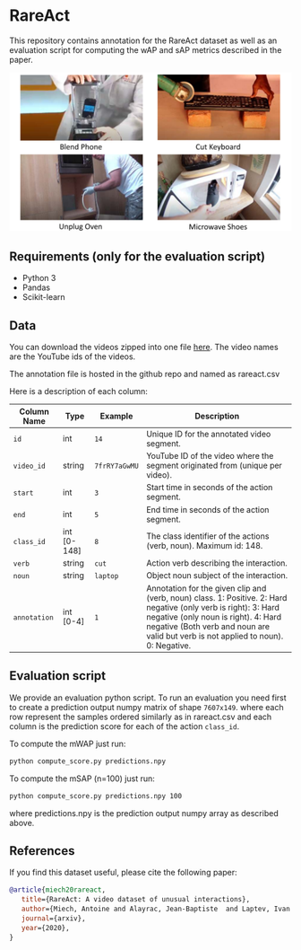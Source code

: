 # RareAct

This repository contains annotation for the RareAct dataset as well as an evaluation script for
computing the wAP and sAP metrics described in the paper.

![RareAct](rareact.png)


## Requirements (only for the evaluation script)

- Python 3
- Pandas
- Scikit-learn

## Data

You can download the videos zipped into one file [here](https://www.rocq.inria.fr/cluster-willow/amiech/rareact.zip).
The video names are the YouTube ids of the videos.

The annotation file is hosted in the github repo and named as rareact.csv

Here is a description of each column:


| Column Name           | Type                       | Example        | Description                                                                   |
| --------------------- | -------------------------- | -------------- | ----------------------------------------------------------------------------- |
| `id`                  | int                        | `14`           | Unique ID for the annotated video segment.                                    |
| `video_id`            | string                     | `7frRY7aGwMU`  | YouTube ID of the video where the segment originated from (unique per video). |
| `start`               | int                        | `3`            | Start time in seconds of the action segment.                                  |
| `end`                 | int                        | `5`            | End time in seconds of the action segment.                                    |
| `class_id`            | int [0-148]                | `8`            | The class identifier of the actions (verb, noun). Maximum id: 148.            |
| `verb`                | string                     | `cut`          | Action verb describing the interaction.                                       |
| `noun`                | string                     | `laptop`       | Object noun subject of the interaction.                                       |
| `annotation`          | int [0-4]                  | `1`            | Annotation for the given clip and (verb, noun) class. 1: Positive. 2: Hard negative (only verb is right): 3: Hard negative (only noun is right). 4: Hard negative (Both verb and noun are valid but verb is not applied to noun). 0: Negative.|


## Evaluation script

We provide an evaluation python script.
To run an evaluation you need first to create a prediction output numpy matrix of shape `7607x149`.
where each row represent the samples ordered similarly as in rareact.csv and each column is the prediction score for each of the action `class_id`.

To compute the mWAP just run:

```sh
python compute_score.py predictions.npy 
```

To compute the mSAP (n=100) just run:


```sh
python compute_score.py predictions.npy 100 
```

where predictions.npy is the prediction output numpy array as described above.

## References

If you find this dataset useful, please cite the following paper:

```bibtex
@article{miech20rareact,
   title={RareAct: A video dataset of unusual interactions},
   author={Miech, Antoine and Alayrac, Jean-Baptiste  and Laptev, Ivan and Sivic, Josef and Zisserman, Andrew},
   journal={arxiv},
   year={2020},
}
```
